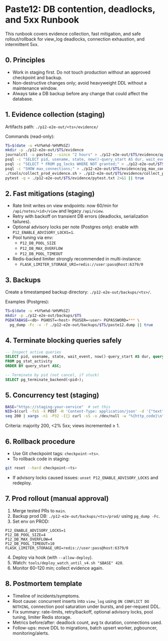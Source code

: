 # Paste12: DB contention, deadlocks, and 5xx Runbook

This runbook covers evidence collection, fast mitigation, and safe rollout/rollback for view_log deadlocks, connection exhaustion, and intermittent 5xx.

## 0. Principles
- Work in staging first. Do not touch production without an approved checkpoint and backup.
- Non-destructive changes only; avoid heavyweight DDL without a maintenance window.
- Always take a DB backup before any change that could affect the database.

## 1. Evidence collection (staging)
Artifacts path: `./p12-e2e-out/<ts>/evidence/`

Commands (read-only):
```bash
TS=$(date -u +%Y%m%d-%H%M%SZ)
mkdir -p ./p12-e2e-out/$TS/evidence
journalctl -u paste12 --since "2 hours" > ./p12-e2e-out/$TS/evidence/app.log || true
psql -c "SELECT pid, usename, state, now()-query_start AS dur, wait_event, query FROM pg_stat_activity ORDER BY query_start DESC LIMIT 100;" > ./p12-e2e-out/$TS/evidence/pg_stat_activity.txt || true
psql -c "SELECT * FROM pg_locks WHERE NOT granted;" > ./p12-e2e-out/$TS/evidence/pg_locks.txt || true
psql -c "SHOW max_connections;" > ./p12-e2e-out/$TS/evidence/pg_max_connections.txt || true
./tools/collect_prod_evidence.sh > ./p12-e2e-out/$TS/evidence/collect_prod_evidence.out 2>&1 || true
pytest -q > ./p12-e2e-out/$TS/evidence/pytest.txt 2>&1 || true
```

## 2. Fast mitigations (staging)
- Rate limit writes on view endpoints: now 60/min for `/api/notes/<id>/view` and legacy `/api/view`.
- Retry with backoff on transient DB errors (deadlocks, serialization failures).
- Optional advisory locks per note (Postgres only): enable with `P12_ENABLE_ADVISORY_LOCKS=1`.
- Pool tuning via env:
  - `P12_DB_POOL_SIZE`
  - `P12_DB_MAX_OVERFLOW`
  - `P12_DB_POOL_TIMEOUT`
- Redis-backed limiter strongly recommended in multi-instance:
  - `FLASK_LIMITER_STORAGE_URI=redis://user:pass@host:6379/0`

## 3. Backups
Create a timestamped backup directory: `./p12-e2e-out/backups/<ts>/`.

Examples (Postgres):
```bash
TS=$(date -u +%Y%m%d-%H%M%SZ)
mkdir -p ./p12-e2e-out/backups/$TS
PGDATABASE=<db> PGHOST=<host> PGUSER=<user> PGPASSWORD=*** \
  pg_dump -Fc -v -f ./p12-e2e-out/backups/$TS/paste12.dump || true
```

## 4. Terminate blocking queries safely
```sql
-- Inspect active queries
SELECT pid, usename, state, wait_event, now()-query_start AS dur, query
FROM pg_stat_activity
ORDER BY query_start ASC;

-- Terminate by pid (not cancel, if stuck)
SELECT pg_terminate_backend(<pid>);
```

## 5. Concurrency test (staging)
```bash
BASE="https://staging-your-service"  # set this
NID=$(curl -fsS -X POST -H 'Content-Type: application/json' -d '{"text":"loadtest"}' "$BASE/api/notes" | jq -r .id)
seq 200 | xargs -n1 -P32 -I{} curl -sS -o /dev/null -w "%{http_code}\n" -X POST "$BASE/api/notes/$NID/view" | sort | uniq -c > ./p12-e2e-out/$TS/view_concurrency_result.txt
```
Criteria: majority 200, <2% 5xx; views incremented ≥ 1.

## 6. Rollback procedure
- Use Git checkpoint tags: `checkpoint-<ts>`.
- To rollback code in staging:
```bash
git reset --hard checkpoint-<ts>
```
- If advisory locks caused issues: `unset P12_ENABLE_ADVISORY_LOCKS` and redeploy.

## 7. Prod rollout (manual approval)
1) Merge tested PRs to `main`.
2) Backup prod DB: `./p12-e2e-out/backups/<ts>/prod/` using `pg_dump -Fc`.
3) Set env on PROD:
```
P12_ENABLE_ADVISORY_LOCKS=1
P12_DB_POOL_SIZE=4
P12_DB_MAX_OVERFLOW=4
P12_DB_POOL_TIMEOUT=10
FLASK_LIMITER_STORAGE_URI=redis://user:pass@host:6379/0
```
4) Deploy via hook (with `--allow-deploy`).
5) Watch: `tools/deploy_watch_until_v4.sh "$BASE" 420`.
6) Monitor 60–120 min; collect evidence again.

## 8. Postmortem template
- Timeline of incidents/symptoms.
- Root cause: concurrent inserts into `view_log` using `ON CONFLICT DO NOTHING`, connection pool saturation under bursts, and per-request DDL.
- Fix summary: rate-limits, retry/backoff, optional advisory locks, pool tuning, limiter Redis storage.
- Metrics before/after: deadlock count, avg tx duration, connections used.
- Follow-ups: move DDL to migrations, batch upsert worker, pgbouncer, monitoring/alerts.
